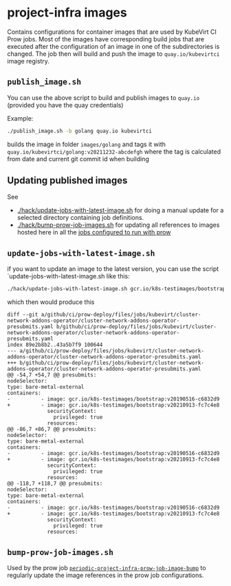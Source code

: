 project-infra images
=================

Contains configurations for container images that are used by KubeVirt CI Prow jobs. Most of the images have corresponding build jobs that are executed after the configuration of an image in one of the subdirectories is changed. The job then will build and push the image to `quay.io/kubevirtci` image registry.

`publish_image.sh`
------------------

You can use the above script to build and publish images to `quay.io` (provided you have the quay credentials)

Example:

```bash
./publish_image.sh -b golang quay.io kubevirtci
```

builds the image in folder `images/golang` and tags it with `quay.io/kubevirtci/golang:v20211232-abcdefgh` where the tag is calculated from date and current git commit id when building 


Updating published images
-------------------------

See
* [./hack/update-jobs-with-latest-image.sh](../hack/update-jobs-with-latest-image.sh) for doing a manual update for a selected directory containing job definitions.
* [./hack/bump-prow-job-images.sh](../hack/bump-prow-job-images.sh) for updating all references to images hosted here in all the [jobs configured to run with prow](../github/ci/prow-deploy/files/jobs/)

`update-jobs-with-latest-image.sh`
----------------------------------

if you want to update an image to the latest version, you can use the script `update-jobs-with-latest-image.sh like this:

```bash
./hack/update-jobs-with-latest-image.sh gcr.io/k8s-testimages/bootstrap ./github/ci/prow-deploy/files/jobs/kubevirt/cluster-network-addons-operator
```

which then would produce this

```
diff --git a/github/ci/prow-deploy/files/jobs/kubevirt/cluster-network-addons-operator/cluster-network-addons-operator-presubmits.yaml b/github/ci/prow-deploy/files/jobs/kubevirt/cluster-network-addons-operator/cluster-network-addons-operator-presubmits.yaml
index 89e2b8b2..43a5b7f9 100644
--- a/github/ci/prow-deploy/files/jobs/kubevirt/cluster-network-addons-operator/cluster-network-addons-operator-presubmits.yaml
+++ b/github/ci/prow-deploy/files/jobs/kubevirt/cluster-network-addons-operator/cluster-network-addons-operator-presubmits.yaml
@@ -54,7 +54,7 @@ presubmits:
nodeSelector:
type: bare-metal-external
containers:
-          - image: gcr.io/k8s-testimages/bootstrap:v20190516-c6832d9
+          - image: gcr.io/k8s-testimages/bootstrap:v20210913-fc7c4e8
             securityContext:
               privileged: true
             resources:
@@ -86,7 +86,7 @@ presubmits:
nodeSelector:
type: bare-metal-external
containers:
-          - image: gcr.io/k8s-testimages/bootstrap:v20190516-c6832d9
+          - image: gcr.io/k8s-testimages/bootstrap:v20210913-fc7c4e8
             securityContext:
               privileged: true
             resources:
@@ -118,7 +118,7 @@ presubmits:
nodeSelector:
type: bare-metal-external
containers:
-          - image: gcr.io/k8s-testimages/bootstrap:v20190516-c6832d9
+          - image: gcr.io/k8s-testimages/bootstrap:v20210913-fc7c4e8
             securityContext:
               privileged: true
             resources:
```

`bump-prow-job-images.sh`
-------------------------

Used by the prow job [`periodic-project-infra-prow-job-image-bump`](../github/ci/prow-deploy/files/jobs/kubevirt/project-infra/project-infra-periodics.yaml) to regularly update the image references in the prow job configurations.
